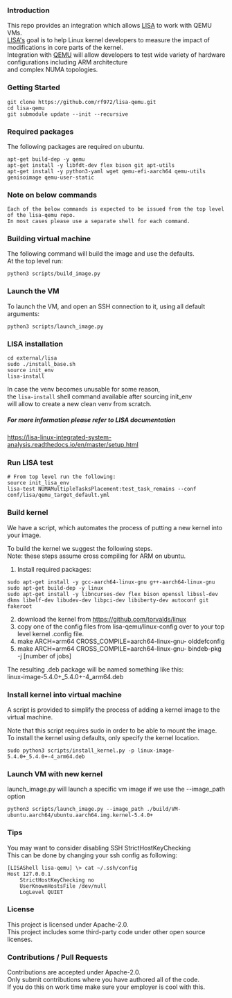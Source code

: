 ### Introduction

This repo provides an integration which allows [LISA](https://github.com/ARM-software/lisa) to work with QEMU VMs.<br/>
[LISA's](https://github.com/ARM-software/lisa) goal is to help Linux kernel developers to measure the impact of modifications in core parts of the kernel.<br/>
Integration with [QEMU](https://www.qemu.org/) will allow developers to test  wide variety of hardware configurations including ARM architecture<br/>
and complex NUMA topologies.

### Getting Started
```
git clone https://github.com/rf972/lisa-qemu.git
cd lisa-qemu
git submodule update --init --recursive
```

### Required packages
The following packages are required on ubuntu.<br/>
```
apt-get build-dep -y qemu
apt-get install -y libfdt-dev flex bison git apt-utils
apt-get install -y python3-yaml wget qemu-efi-aarch64 qemu-utils genisoimage qemu-user-static
```
### Note on below commands
```
Each of the below commands is expected to be issued from the top level of the lisa-qemu repo.
In most cases please use a separate shell for each command.
```
### Building virtual machine
The following command will build the image and use the defaults.<br/>
At the top level run:<br/>
```
python3 scripts/build_image.py
```
### Launch the VM
To launch the VM, and open an SSH connection to it, using all default arguments:
```
python3 scripts/launch_image.py
```

### LISA installation
```
cd external/lisa
sudo ./install_base.sh
source init_env
lisa-install
```
In case the venv becomes unusable for some reason,<br/>
the `lisa-install` shell command available after sourcing init_env<br/>
will allow to create a new clean venv from scratch.<br/>

##### For more information please refer to LISA documentation
https://lisa-linux-integrated-system-analysis.readthedocs.io/en/master/setup.html

### Run LISA test
```
# From top level run the following:
source init_lisa_env
lisa-test NUMAMultipleTasksPlacement:test_task_remains --conf conf/lisa/qemu_target_default.yml
```

### Build kernel
We have a script, which automates the process of putting a new kernel into your image.

To build the kernel we suggest the following steps.  <br/>
Note: these steps assume cross compiling for ARM on ubuntu.<br/>
1) Install required packages: <br/>
 ```
sudo apt-get install -y gcc-aarch64-linux-gnu g++-aarch64-linux-gnu
sudo apt-get build-dep -y linux
sudo apt-get install -y libncurses-dev flex bison openssl libssl-dev dkms libelf-dev libudev-dev libpci-dev libiberty-dev autoconf git fakeroot
```
2) download the kernel from https://github.com/torvalds/linux <br/>
3) copy one of the config files from lisa-qemu/linux-config over to your top level kernel .config file. <br/>
4) make ARCH=arm64 CROSS_COMPILE=aarch64-linux-gnu- olddefconfig <br/>
5) make ARCH=arm64 CROSS_COMPILE=aarch64-linux-gnu- bindeb-pkg -j [number of jobs] <br/>

The resulting .deb package will be named something like this: <br/>
linux-image-5.4.0+_5.4.0+-4_arm64.deb<br/>

### Install kernel into virtual machine <br/>
A script is provided to simplify the process of adding a kernel image to the virtual machine. <br/>

Note that this script requires sudo in order to be able to mount the image.<br/>
To install the kernel using defaults, only specify the kernel location.
```
sudo python3 scripts/install_kernel.py -p linux-image-5.4.0+_5.4.0+-4_arm64.deb
```
### Launch VM with new kernel
launch_image.py will launch a specific vm image if we use the --image_path option<br/>
```
python3 scripts/launch_image.py --image_path ./build/VM-ubuntu.aarch64/ubuntu.aarch64.img.kernel-5.4.0+
```

### Tips
You may want to consider disabling SSH StrictHostKeyChecking  
This can be done by changing your ssh config as following:
```
[LISAShell lisa-qemu] \> cat ~/.ssh/config
Host 127.0.0.1
    StrictHostKeyChecking no
    UserKnownHostsFile /dev/null
    LogLevel QUIET
```

### License
This project is licensed under Apache-2.0.<br/>
This project includes some third-party code under other open source licenses.<br/>

### Contributions / Pull Requests
Contributions are accepted under Apache-2.0.<br/>
Only submit contributions where you have authored all of the code.<br/>
If you do this on work time make sure your employer is cool with this.<br/>
